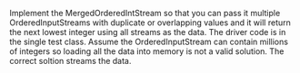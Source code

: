 Implement the MergedOrderedIntStream so that you can pass it multiple OrderedInputStreams with duplicate or overlapping values and it will return the next lowest integer using all streams as the data.
The driver code is in the single test class. Assume the OrderedInputStream can contain millions of integers so loading all the data into memory is not a valid solution. The correct soltion streams the data.
